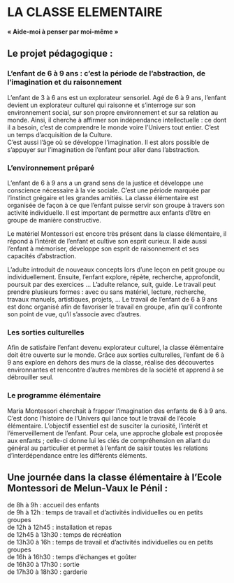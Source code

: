 
# LA CLASSE ELEMENTAIRE


**« Aide-moi à penser par moi-même »**


## Le projet pédagogique :


### L’enfant de 6 à 9 ans : c’est la période de l’abstraction, de l’imagination et du raisonnement

L’enfant de 3 à 6 ans est un explorateur sensoriel. Agé de 6 à 9 ans, l’enfant devient un explorateur culturel qui raisonne et s’interroge sur son environnement social, sur son propre environnement et sur sa relation au monde. Ainsi, il cherche à affirmer son indépendance intellectuelle : ce dont il a besoin, c’est de comprendre le monde voire l’Univers tout entier. C’est un temps d’acquisition de la Culture.  
C’est aussi l’âge où se développe l’imagination. Il est alors possible de s’appuyer sur l’imagination de l’enfant pour aller dans l’abstraction.


### L’environnement préparé


L’enfant de 6 à 9 ans a un grand sens de la justice et développe une conscience nécessaire à la vie sociale. C’est une période marquée par l’instinct grégaire et les grandes amitiés.
La classe élémentaire est organisée de façon à ce que l’enfant puisse servir son groupe à travers son activité individuelle. Il est important de permettre aux enfants d’être en groupe de manière constructive.  


Le matériel Montessori est encore très présent dans la classe élémentaire, il répond à l’intérêt de l’enfant et cultive son esprit curieux. Il aide aussi l’enfant à mémoriser, développe son esprit de raisonnement et ses capacités d’abstraction.  


L’adulte introduit de nouveaux concepts lors d’une leçon en petit groupe ou individuellement. Ensuite, l’enfant explore, répète, recherche, approfondit, poursuit par des exercices … L’adulte relance, suit, guide. Le travail peut prendre plusieurs formes : avec ou sans matériel, lecture, recherche, travaux manuels, artistiques, projets, … 
Le travail de l’enfant de 6 à 9 ans est donc organisé afin de favoriser le travail en groupe, afin qu’il confronte son point de vue, qu’il s’associe avec d’autres. 


### Les sorties culturelles


Afin de satisfaire l’enfant devenu explorateur culturel, la classe élémentaire doit être ouverte sur le monde. Grâce aux sorties culturelles, l’enfant de 6 à 9 ans explore en dehors des murs de la classe, réalise des découvertes environnantes et rencontre d’autres membres de la société et apprend à se débrouiller seul.  


### Le programme élémentaire


Maria Montessori cherchait à frapper l’imagination des enfants de 6 à 9 ans. C’est donc l’histoire de l’Univers qui lance tout le travail de l’école élémentaire. L’objectif essentiel est de susciter la curiosité, l’intérêt et l’émerveillement de l’enfant. Pour cela, une approche globale est proposée aux enfants ; celle-ci donne lui les clés de compréhension en allant du général au particulier et permet à l’enfant de saisir toutes les relations d’interdépendance entre les différents éléments.  


## Une journée dans la classe élémentaire à l’Ecole Montessori de Melun-Vaux le Pénil :

de 8h à 9h : accueil des enfants  
de 9h à 12h :	temps de travail et d’activités individuelles ou en petits groupes  
de 12h à 12h45 : 	installation et repas  
de 12h45 à 13h30 :	temps de récréation  
de 13h30 à 16h :	temps de travail et d’activités individuelles ou en petits groupes  
de 16h à 16h30 :	temps d’échanges et goûter  
de 16h30 à 17h30 :	sortie  
de 17h30 à 18h30 :	garderie  
